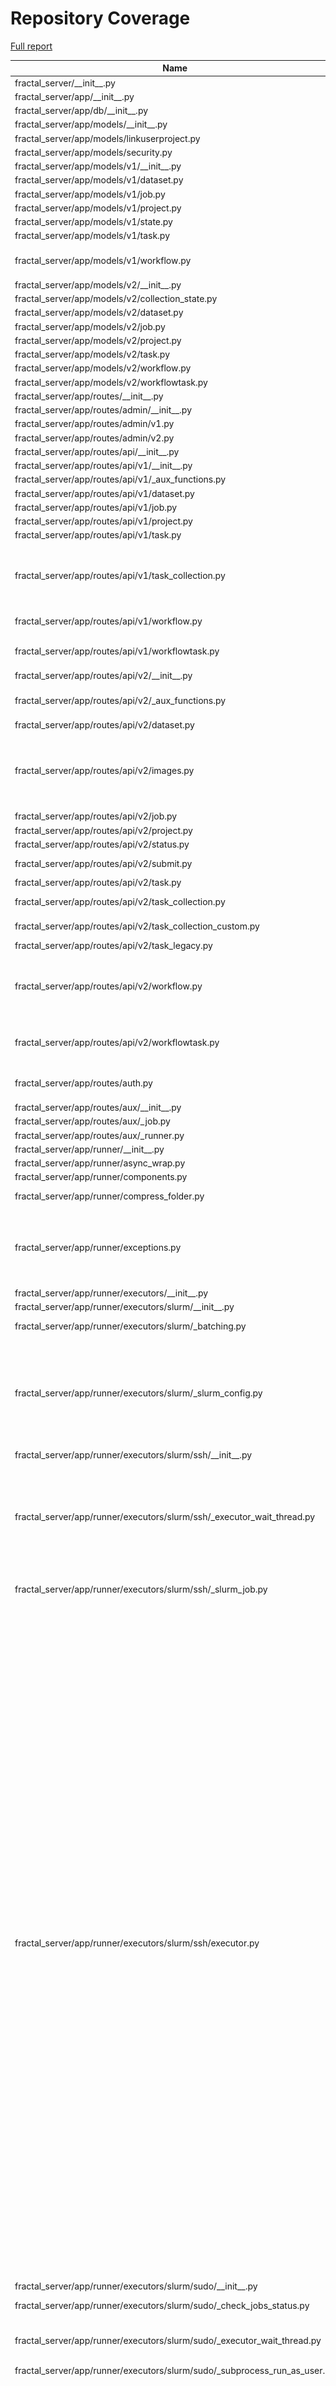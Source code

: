 # Repository Coverage

[Full report](https://htmlpreview.github.io/?https://github.com/fractal-analytics-platform/fractal-server/blob/python-coverage-comment-action-data/htmlcov/index.html)

| Name                                                                           |    Stmts |     Miss |   Branch |   BrPart |   Cover |   Missing |
|------------------------------------------------------------------------------- | -------: | -------: | -------: | -------: | ------: | --------: |
| fractal\_server/\_\_init\_\_.py                                                |        1 |        0 |        0 |        0 |    100% |           |
| fractal\_server/app/\_\_init\_\_.py                                            |        0 |        0 |        0 |        0 |    100% |           |
| fractal\_server/app/db/\_\_init\_\_.py                                         |       75 |        0 |       24 |        0 |    100% |           |
| fractal\_server/app/models/\_\_init\_\_.py                                     |        2 |        0 |        0 |        0 |    100% |           |
| fractal\_server/app/models/linkuserproject.py                                  |        8 |        0 |        0 |        0 |    100% |           |
| fractal\_server/app/models/security.py                                         |       35 |        0 |        0 |        0 |    100% |           |
| fractal\_server/app/models/v1/\_\_init\_\_.py                                  |       10 |        0 |        0 |        0 |    100% |           |
| fractal\_server/app/models/v1/dataset.py                                       |       29 |        0 |        2 |        0 |    100% |           |
| fractal\_server/app/models/v1/job.py                                           |       33 |        0 |        0 |        0 |    100% |           |
| fractal\_server/app/models/v1/project.py                                       |       15 |        0 |        0 |        0 |    100% |           |
| fractal\_server/app/models/v1/state.py                                         |       13 |        0 |        0 |        0 |    100% |           |
| fractal\_server/app/models/v1/task.py                                          |       50 |        0 |       12 |        0 |    100% |           |
| fractal\_server/app/models/v1/workflow.py                                      |       55 |        3 |       14 |        1 |     94% |80, 129, 133 |
| fractal\_server/app/models/v2/\_\_init\_\_.py                                  |        9 |        0 |        0 |        0 |    100% |           |
| fractal\_server/app/models/v2/collection\_state.py                             |       13 |        0 |        0 |        0 |    100% |           |
| fractal\_server/app/models/v2/dataset.py                                       |       26 |        0 |        2 |        0 |    100% |           |
| fractal\_server/app/models/v2/job.py                                           |       31 |        0 |        0 |        0 |    100% |           |
| fractal\_server/app/models/v2/project.py                                       |       15 |        0 |        0 |        0 |    100% |           |
| fractal\_server/app/models/v2/task.py                                          |       57 |        0 |       16 |        0 |    100% |           |
| fractal\_server/app/models/v2/workflow.py                                      |       17 |        0 |        0 |        0 |    100% |           |
| fractal\_server/app/models/v2/workflowtask.py                                  |       28 |        0 |        0 |        0 |    100% |           |
| fractal\_server/app/routes/\_\_init\_\_.py                                     |        0 |        0 |        0 |        0 |    100% |           |
| fractal\_server/app/routes/admin/\_\_init\_\_.py                               |        0 |        0 |        0 |        0 |    100% |           |
| fractal\_server/app/routes/admin/v1.py                                         |      181 |        1 |       94 |        1 |     99% |        56 |
| fractal\_server/app/routes/admin/v2.py                                         |      193 |        0 |       82 |        0 |    100% |           |
| fractal\_server/app/routes/api/\_\_init\_\_.py                                 |       15 |        0 |        4 |        0 |    100% |           |
| fractal\_server/app/routes/api/v1/\_\_init\_\_.py                              |       16 |        0 |        0 |        0 |    100% |           |
| fractal\_server/app/routes/api/v1/\_aux\_functions.py                          |      117 |        0 |       46 |        0 |    100% |           |
| fractal\_server/app/routes/api/v1/dataset.py                                   |      216 |        0 |       72 |        0 |    100% |           |
| fractal\_server/app/routes/api/v1/job.py                                       |       80 |        0 |       24 |        0 |    100% |           |
| fractal\_server/app/routes/api/v1/project.py                                   |      190 |        0 |       59 |        0 |    100% |           |
| fractal\_server/app/routes/api/v1/task.py                                      |       93 |        1 |       36 |        1 |     98% |       102 |
| fractal\_server/app/routes/api/v1/task\_collection.py                          |      116 |        6 |       22 |        2 |     94% |134-135, 144-145, 234-235 |
| fractal\_server/app/routes/api/v1/workflow.py                                  |      130 |        0 |       44 |        1 |     99% |  295->293 |
| fractal\_server/app/routes/api/v1/workflowtask.py                              |       64 |        1 |       24 |        2 |     97% |133->136, 144 |
| fractal\_server/app/routes/api/v2/\_\_init\_\_.py                              |       29 |        0 |        0 |        0 |    100% |           |
| fractal\_server/app/routes/api/v2/\_aux\_functions.py                          |      140 |        3 |       60 |        3 |     97% |418, 428, 439 |
| fractal\_server/app/routes/api/v2/dataset.py                                   |      108 |        0 |       36 |        0 |    100% |           |
| fractal\_server/app/routes/api/v2/images.py                                    |      107 |        3 |       52 |        5 |     95% |124, 144->exit, 153, 216->exit, 221 |
| fractal\_server/app/routes/api/v2/job.py                                       |       79 |        0 |       24 |        0 |    100% |           |
| fractal\_server/app/routes/api/v2/project.py                                   |      111 |        0 |       26 |        0 |    100% |           |
| fractal\_server/app/routes/api/v2/status.py                                    |       80 |        0 |       26 |        0 |    100% |           |
| fractal\_server/app/routes/api/v2/submit.py                                    |       96 |        0 |       31 |        1 |     99% |  229->236 |
| fractal\_server/app/routes/api/v2/task.py                                      |      111 |        0 |       48 |        0 |    100% |           |
| fractal\_server/app/routes/api/v2/task\_collection.py                          |      148 |        2 |       38 |        0 |     99% |   225-226 |
| fractal\_server/app/routes/api/v2/task\_collection\_custom.py                  |       64 |        1 |       20 |        2 |     96% |46->72, 116 |
| fractal\_server/app/routes/api/v2/task\_legacy.py                              |       33 |        0 |       12 |        0 |    100% |           |
| fractal\_server/app/routes/api/v2/workflow.py                                  |      142 |        2 |       54 |        4 |     97% |247, 305->301, 309, 319->301 |
| fractal\_server/app/routes/api/v2/workflowtask.py                              |       91 |        2 |       52 |        3 |     97% |195->198, 199, 223 |
| fractal\_server/app/routes/auth.py                                             |       64 |       12 |       16 |        1 |     79% |78-79, 126-149 |
| fractal\_server/app/routes/aux/\_\_init\_\_.py                                 |        0 |        0 |        0 |        0 |    100% |           |
| fractal\_server/app/routes/aux/\_job.py                                        |       22 |        0 |        8 |        0 |    100% |           |
| fractal\_server/app/routes/aux/\_runner.py                                     |       13 |        0 |        4 |        0 |    100% |           |
| fractal\_server/app/runner/\_\_init\_\_.py                                     |        0 |        0 |        0 |        0 |    100% |           |
| fractal\_server/app/runner/async\_wrap.py                                      |       12 |        0 |        4 |        1 |     94% |    22->24 |
| fractal\_server/app/runner/components.py                                       |        3 |        0 |        0 |        0 |    100% |           |
| fractal\_server/app/runner/compress\_folder.py                                 |       57 |        2 |       10 |        2 |     94% |  126, 132 |
| fractal\_server/app/runner/exceptions.py                                       |       50 |        6 |       16 |        7 |     80% |97-99, 110, 115, 120, 123->126, 127 |
| fractal\_server/app/runner/executors/\_\_init\_\_.py                           |        0 |        0 |        0 |        0 |    100% |           |
| fractal\_server/app/runner/executors/slurm/\_\_init\_\_.py                     |        0 |        0 |        0 |        0 |    100% |           |
| fractal\_server/app/runner/executors/slurm/\_batching.py                       |       68 |        2 |       28 |        1 |     97% |   151-155 |
| fractal\_server/app/runner/executors/slurm/\_slurm\_config.py                  |      153 |        8 |       54 |        6 |     93% |163-164, 181->185, 309, 327, 333, 351, 435-436 |
| fractal\_server/app/runner/executors/slurm/ssh/\_\_init\_\_.py                 |        2 |        0 |        0 |        0 |    100% |           |
| fractal\_server/app/runner/executors/slurm/ssh/\_executor\_wait\_thread.py     |       51 |        8 |       16 |        3 |     84% |61-64, 80-82, 98->exit, 103-104, 106->112, 110-111 |
| fractal\_server/app/runner/executors/slurm/ssh/\_slurm\_job.py                 |       35 |        3 |       10 |        2 |     84% |97, 109, 120 |
| fractal\_server/app/runner/executors/slurm/ssh/executor.py                     |      556 |      133 |      162 |       29 |     73% |129, 152, 166, 192, 391-397, 456->458, 458->462, 507, 535-542, 580, 626, 631, 640, 649, 664, 681-692, 698, 818, 880-887, 931-944, 947-966, 978-990, 1015->1010, 1021-1028, 1037, 1042-1050, 1069-1092, 1106-1139, 1140->1160, 1142-1157, 1160->1063, 1168-1173, 1191, 1293->1292, 1330-1340, 1344-1347, 1393-1397, 1415-1424, 1460-1468 |
| fractal\_server/app/runner/executors/slurm/sudo/\_\_init\_\_.py                |        2 |        0 |        0 |        0 |    100% |           |
| fractal\_server/app/runner/executors/slurm/sudo/\_check\_jobs\_status.py       |       24 |        1 |       10 |        2 |     91% |25->31, 62 |
| fractal\_server/app/runner/executors/slurm/sudo/\_executor\_wait\_thread.py    |       47 |        3 |       16 |        1 |     94% |93->exit, 124-127 |
| fractal\_server/app/runner/executors/slurm/sudo/\_subprocess\_run\_as\_user.py |       44 |        0 |       16 |        0 |    100% |           |
| fractal\_server/app/runner/executors/slurm/sudo/executor.py                    |      441 |       35 |      145 |       13 |     91% |166, 178, 527, 625, 634, 643, 675-686, 822->exit, 825-826, 901-910, 926-930, 958->961, 977, 1056, 1074-1080, 1139-1146, 1207->1206, 1271-1277 |
| fractal\_server/app/runner/extract\_archive.py                                 |       32 |        2 |        8 |        2 |     90% |    25, 85 |
| fractal\_server/app/runner/filenames.py                                        |        6 |        0 |        0 |        0 |    100% |           |
| fractal\_server/app/runner/run\_subprocess.py                                  |       18 |        0 |        2 |        0 |    100% |           |
| fractal\_server/app/runner/set\_start\_and\_last\_task\_index.py               |       15 |        0 |       12 |        0 |    100% |           |
| fractal\_server/app/runner/shutdown.py                                         |       46 |        0 |       14 |        0 |    100% |           |
| fractal\_server/app/runner/task\_files.py                                      |       45 |        0 |        4 |        0 |    100% |           |
| fractal\_server/app/runner/v1/\_\_init\_\_.py                                  |      169 |        0 |       37 |        1 |     99% |  209->216 |
| fractal\_server/app/runner/v1/\_common.py                                      |      166 |        8 |       48 |        4 |     94% |96-97, 100->exit, 107, 296, 298, 431-433 |
| fractal\_server/app/runner/v1/\_local/\_\_init\_\_.py                          |       22 |        1 |        4 |        1 |     92% |       162 |
| fractal\_server/app/runner/v1/\_local/\_local\_config.py                       |       33 |        0 |        8 |        0 |    100% |           |
| fractal\_server/app/runner/v1/\_local/\_submit\_setup.py                       |        7 |        0 |        0 |        0 |    100% |           |
| fractal\_server/app/runner/v1/\_local/executor.py                              |       26 |        0 |        8 |        0 |    100% |           |
| fractal\_server/app/runner/v1/\_slurm/\_\_init\_\_.py                          |       87 |        9 |       36 |       13 |     82% |77, 82, 215->219, 239, 241->250, 246->250, 250->255, 255->261, 265->280, 268-275, 283, 285->291, 300-301 |
| fractal\_server/app/runner/v1/\_slurm/\_submit\_setup.py                       |        9 |        0 |        0 |        0 |    100% |           |
| fractal\_server/app/runner/v1/\_slurm/get\_slurm\_config.py                    |       64 |        7 |       30 |        4 |     84% |66->70, 93-98, 130, 137-141 |
| fractal\_server/app/runner/v1/common.py                                        |       34 |        1 |       10 |        1 |     95% |        28 |
| fractal\_server/app/runner/v1/handle\_failed\_job.py                           |       48 |        0 |       12 |        0 |    100% |           |
| fractal\_server/app/runner/v2/\_\_init\_\_.py                                  |      211 |        4 |       63 |        8 |     96% |144->146, 146->150, 197, 301, 399->401, 402->404, 433, 436 |
| fractal\_server/app/runner/v2/\_local/\_\_init\_\_.py                          |       20 |        1 |        4 |        1 |     92% |       142 |
| fractal\_server/app/runner/v2/\_local/\_local\_config.py                       |       39 |        9 |       12 |        4 |     71% |93, 99, 101->104, 107-117 |
| fractal\_server/app/runner/v2/\_local/\_submit\_setup.py                       |        8 |        0 |        0 |        0 |    100% |           |
| fractal\_server/app/runner/v2/\_local/executor.py                              |       26 |        1 |        8 |        2 |     91% |78, 87->91 |
| fractal\_server/app/runner/v2/\_local\_experimental/\_\_init\_\_.py            |       26 |        0 |        4 |        0 |    100% |           |
| fractal\_server/app/runner/v2/\_local\_experimental/\_local\_config.py         |       39 |        0 |       12 |        0 |    100% |           |
| fractal\_server/app/runner/v2/\_local\_experimental/\_submit\_setup.py         |        8 |        0 |        0 |        0 |    100% |           |
| fractal\_server/app/runner/v2/\_local\_experimental/executor.py                |       73 |        0 |       16 |        2 |     98% |71->79, 139->143 |
| fractal\_server/app/runner/v2/\_slurm/\_\_init\_\_.py                          |       24 |        2 |        6 |        2 |     87% |    62, 67 |
| fractal\_server/app/runner/v2/\_slurm/\_submit\_setup.py                       |       10 |        0 |        0 |        0 |    100% |           |
| fractal\_server/app/runner/v2/\_slurm/get\_slurm\_config.py                    |       72 |       17 |       36 |        9 |     72% |69, 82->86, 109-114, 118-119, 123-125, 129, 138-145, 149, 156-160 |
| fractal\_server/app/runner/v2/\_slurm\_ssh/\_\_init\_\_.py                     |       23 |        1 |        4 |        1 |     93% |        61 |
| fractal\_server/app/runner/v2/\_slurm\_ssh/\_submit\_setup.py                  |       10 |        0 |        0 |        0 |    100% |           |
| fractal\_server/app/runner/v2/\_slurm\_ssh/get\_slurm\_config.py               |       72 |       28 |       36 |       11 |     53% |66-69, 82->86, 104, 109-114, 118-119, 123-125, 129, 136-149, 151, 156-160, 165-166 |
| fractal\_server/app/runner/v2/deduplicate\_list.py                             |       14 |        0 |        4 |        0 |    100% |           |
| fractal\_server/app/runner/v2/handle\_failed\_job.py                           |       56 |        4 |       14 |        2 |     91% |86-93, 98->115 |
| fractal\_server/app/runner/v2/merge\_outputs.py                                |       22 |        1 |        8 |        2 |     90% |23, 29->32 |
| fractal\_server/app/runner/v2/runner.py                                        |      135 |        4 |       60 |        7 |     94% |46, 129, 181, 240->245, 252->254, 279->285, 294 |
| fractal\_server/app/runner/v2/runner\_functions.py                             |      115 |        7 |       26 |        2 |     94% |94-96, 105, 129-133 |
| fractal\_server/app/runner/v2/runner\_functions\_low\_level.py                 |       61 |        5 |       24 |        3 |     91% |44-45, 52, 74, 117 |
| fractal\_server/app/runner/v2/task\_interface.py                               |       37 |        0 |        8 |        0 |    100% |           |
| fractal\_server/app/runner/v2/v1\_compat.py                                    |       17 |        0 |        6 |        0 |    100% |           |
| fractal\_server/app/runner/versions.py                                         |       11 |        2 |        2 |        1 |     77% |     29-30 |
| fractal\_server/app/schemas/\_\_init\_\_.py                                    |        1 |        0 |        0 |        0 |    100% |           |
| fractal\_server/app/schemas/\_validators.py                                    |       60 |        0 |       30 |        0 |    100% |           |
| fractal\_server/app/schemas/user.py                                            |       49 |        0 |        8 |        0 |    100% |           |
| fractal\_server/app/schemas/v1/\_\_init\_\_.py                                 |       34 |        0 |        0 |        0 |    100% |           |
| fractal\_server/app/schemas/v1/applyworkflow.py                                |       62 |        0 |       12 |        0 |    100% |           |
| fractal\_server/app/schemas/v1/dataset.py                                      |       52 |        0 |        0 |        0 |    100% |           |
| fractal\_server/app/schemas/v1/dumps.py                                        |       40 |        0 |        0 |        0 |    100% |           |
| fractal\_server/app/schemas/v1/manifest.py                                     |       41 |        0 |       12 |        0 |    100% |           |
| fractal\_server/app/schemas/v1/project.py                                      |       20 |        0 |        0 |        0 |    100% |           |
| fractal\_server/app/schemas/v1/state.py                                        |       11 |        0 |        0 |        0 |    100% |           |
| fractal\_server/app/schemas/v1/task.py                                         |       62 |        0 |        0 |        0 |    100% |           |
| fractal\_server/app/schemas/v1/task\_collection.py                             |       42 |        0 |       12 |        0 |    100% |           |
| fractal\_server/app/schemas/v1/workflow.py                                     |       67 |        0 |       11 |        0 |    100% |           |
| fractal\_server/app/schemas/v2/\_\_init\_\_.py                                 |       40 |        0 |        0 |        0 |    100% |           |
| fractal\_server/app/schemas/v2/dataset.py                                      |       63 |        0 |        8 |        0 |    100% |           |
| fractal\_server/app/schemas/v2/dumps.py                                        |       51 |        2 |        4 |        1 |     95% |     65-66 |
| fractal\_server/app/schemas/v2/job.py                                          |       60 |        1 |       12 |        1 |     97% |        68 |
| fractal\_server/app/schemas/v2/manifest.py                                     |       63 |        0 |       34 |        0 |    100% |           |
| fractal\_server/app/schemas/v2/project.py                                      |       18 |        0 |        0 |        0 |    100% |           |
| fractal\_server/app/schemas/v2/status.py                                       |        5 |        0 |        0 |        0 |    100% |           |
| fractal\_server/app/schemas/v2/task.py                                         |       90 |        2 |        8 |        2 |     96% |   43, 121 |
| fractal\_server/app/schemas/v2/task\_collection.py                             |       84 |        1 |       30 |        1 |     98% |        79 |
| fractal\_server/app/schemas/v2/workflow.py                                     |       40 |        1 |        7 |        1 |     96% |        49 |
| fractal\_server/app/schemas/v2/workflowtask.py                                 |      123 |        0 |       28 |        0 |    100% |           |
| fractal\_server/app/security/\_\_init\_\_.py                                   |      142 |       28 |       32 |        3 |     76% |113-126, 145-146, 151-160, 165-173, 187, 191, 315 |
| fractal\_server/config.py                                                      |      275 |       12 |      113 |       12 |     93% |226, 246, 620-621, 626, 630, 634, 638, 642, 651, 656, 663, 668->exit |
| fractal\_server/images/\_\_init\_\_.py                                         |        4 |        0 |        0 |        0 |    100% |           |
| fractal\_server/images/models.py                                               |       65 |        1 |       34 |        1 |     98% |        57 |
| fractal\_server/images/tools.py                                                |       29 |        0 |       12 |        0 |    100% |           |
| fractal\_server/logger.py                                                      |       44 |        2 |       12 |        2 |     93% |  160, 164 |
| fractal\_server/main.py                                                        |       76 |        1 |       15 |        2 |     97% |52->57, 148 |
| fractal\_server/ssh/\_\_init\_\_.py                                            |        0 |        0 |        0 |        0 |    100% |           |
| fractal\_server/ssh/\_fabric.py                                                |      150 |        0 |       48 |        4 |     98% |176->225, 329->331, 331->333, 333->336 |
| fractal\_server/string\_tools.py                                               |        9 |        0 |        2 |        0 |    100% |           |
| fractal\_server/syringe.py                                                     |       28 |        2 |        8 |        0 |     94% |     93-94 |
| fractal\_server/tasks/\_\_init\_\_.py                                          |        0 |        0 |        0 |        0 |    100% |           |
| fractal\_server/tasks/utils.py                                                 |       31 |        0 |        2 |        0 |    100% |           |
| fractal\_server/tasks/v1/\_TaskCollectPip.py                                   |       43 |        0 |       24 |        0 |    100% |           |
| fractal\_server/tasks/v1/\_\_init\_\_.py                                       |        0 |        0 |        0 |        0 |    100% |           |
| fractal\_server/tasks/v1/background\_operations.py                             |      145 |        1 |       28 |        3 |     98% |90->exit, 121->exit, 143 |
| fractal\_server/tasks/v1/endpoint\_operations.py                               |       71 |        0 |       24 |        4 |     96% |36->exit, 108->exit, 113->exit, 118->exit |
| fractal\_server/tasks/v1/get\_collection\_data.py                              |       11 |        0 |        2 |        0 |    100% |           |
| fractal\_server/tasks/v1/utils.py                                              |       22 |        0 |        4 |        0 |    100% |           |
| fractal\_server/tasks/v2/\_TaskCollectPip.py                                   |       61 |        0 |       22 |        0 |    100% |           |
| fractal\_server/tasks/v2/\_\_init\_\_.py                                       |        0 |        0 |        0 |        0 |    100% |           |
| fractal\_server/tasks/v2/\_venv\_pip.py                                        |       50 |        0 |       14 |        2 |     97% |71->exit, 104->exit |
| fractal\_server/tasks/v2/background\_operations.py                             |      143 |        0 |       34 |        0 |    100% |           |
| fractal\_server/tasks/v2/background\_operations\_ssh.py                        |      137 |        8 |       30 |        5 |     92% |40, 42, 155, 158->165, 252-258, 336-337 |
| fractal\_server/tasks/v2/endpoint\_operations.py                               |       65 |        0 |       18 |        1 |     99% |  41->exit |
| fractal\_server/tasks/v2/utils.py                                              |       19 |        2 |        4 |        0 |     91% |     51-52 |
| fractal\_server/urls.py                                                        |        7 |        0 |        4 |        0 |    100% |           |
| fractal\_server/utils.py                                                       |       21 |        0 |        2 |        0 |    100% |           |
|                                                                      **TOTAL** | **9698** |  **416** | **2861** |  **222** | **94%** |           |


## Setup coverage badge

Below are examples of the badges you can use in your main branch `README` file.

### Direct image

[![Coverage badge](https://raw.githubusercontent.com/fractal-analytics-platform/fractal-server/python-coverage-comment-action-data/badge.svg)](https://htmlpreview.github.io/?https://github.com/fractal-analytics-platform/fractal-server/blob/python-coverage-comment-action-data/htmlcov/index.html)

This is the one to use if your repository is private or if you don't want to customize anything.

### [Shields.io](https://shields.io) Json Endpoint

[![Coverage badge](https://img.shields.io/endpoint?url=https://raw.githubusercontent.com/fractal-analytics-platform/fractal-server/python-coverage-comment-action-data/endpoint.json)](https://htmlpreview.github.io/?https://github.com/fractal-analytics-platform/fractal-server/blob/python-coverage-comment-action-data/htmlcov/index.html)

Using this one will allow you to [customize](https://shields.io/endpoint) the look of your badge.
It won't work with private repositories. It won't be refreshed more than once per five minutes.

### [Shields.io](https://shields.io) Dynamic Badge

[![Coverage badge](https://img.shields.io/badge/dynamic/json?color=brightgreen&label=coverage&query=%24.message&url=https%3A%2F%2Fraw.githubusercontent.com%2Ffractal-analytics-platform%2Ffractal-server%2Fpython-coverage-comment-action-data%2Fendpoint.json)](https://htmlpreview.github.io/?https://github.com/fractal-analytics-platform/fractal-server/blob/python-coverage-comment-action-data/htmlcov/index.html)

This one will always be the same color. It won't work for private repos. I'm not even sure why we included it.

## What is that?

This branch is part of the
[python-coverage-comment-action](https://github.com/marketplace/actions/python-coverage-comment)
GitHub Action. All the files in this branch are automatically generated and may be
overwritten at any moment.